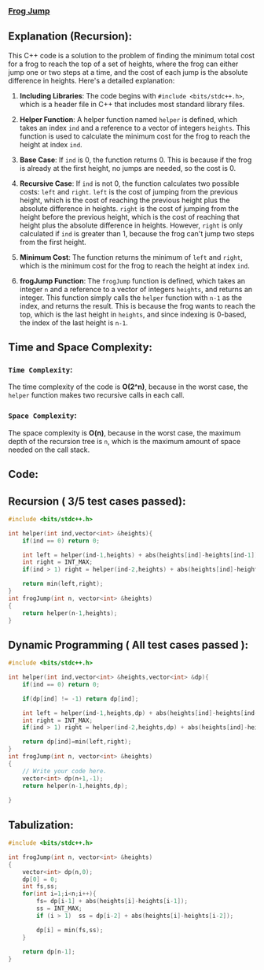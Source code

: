 ### [Frog Jump](https://www.codingninjas.com/studio/problems/frog-jump_3621012)

## Explanation (Recursion):
This C++ code is a solution to the problem of finding the minimum total cost for a frog to reach the top of a set of heights, where the frog can either jump one or two steps at a time, and the cost of each jump is the absolute difference in heights. Here's a detailed explanation:

1. **Including Libraries**: The code begins with `#include <bits/stdc++.h>`, which is a header file in C++ that includes most standard library files.

2. **Helper Function**: A helper function named `helper` is defined, which takes an index `ind` and a reference to a vector of integers `heights`. This function is used to calculate the minimum cost for the frog to reach the height at index `ind`.

3. **Base Case**: If `ind` is 0, the function returns 0. This is because if the frog is already at the first height, no jumps are needed, so the cost is 0.

4. **Recursive Case**: If `ind` is not 0, the function calculates two possible costs: `left` and `right`. `left` is the cost of jumping from the previous height, which is the cost of reaching the previous height plus the absolute difference in heights. `right` is the cost of jumping from the height before the previous height, which is the cost of reaching that height plus the absolute difference in heights. However, `right` is only calculated if `ind` is greater than 1, because the frog can't jump two steps from the first height.

5. **Minimum Cost**: The function returns the minimum of `left` and `right`, which is the minimum cost for the frog to reach the height at index `ind`.

6. **frogJump Function**: The `frogJump` function is defined, which takes an integer `n` and a reference to a vector of integers `heights`, and returns an integer. This function simply calls the `helper` function with `n-1` as the index, and returns the result. This is because the frog wants to reach the top, which is the last height in `heights`, and since indexing is 0-based, the index of the last height is `n-1`.

## Time and Space Complexity:
### `Time Complexity`:
The time complexity of the code is **O(2^n)**, because in the worst case, the `helper` function makes two recursive calls in each call.

### `Space Complexity`:
The space complexity is **O(n)**, because in the worst case, the maximum depth of the recursion tree is `n`, which is the maximum amount of space needed on the call stack.

## Code:
## Recursion ( 3/5 test cases passed):
```cpp
#include <bits/stdc++.h> 

int helper(int ind,vector<int> &heights){
    if(ind == 0) return 0;

    int left = helper(ind-1,heights) + abs(heights[ind]-heights[ind-1]);
    int right = INT_MAX;
    if(ind > 1) right = helper(ind-2,heights) + abs(heights[ind]-heights[ind-2]);

    return min(left,right);
}
int frogJump(int n, vector<int> &heights)
{
    return helper(n-1,heights);   
}
```

## Dynamic Programming ( All test cases passed ):
```cpp
#include <bits/stdc++.h> 

int helper(int ind,vector<int> &heights,vector<int> &dp){
    if(ind == 0) return 0;

    if(dp[ind] != -1) return dp[ind];

    int left = helper(ind-1,heights,dp) + abs(heights[ind]-heights[ind-1]);
    int right = INT_MAX;
    if(ind > 1) right = helper(ind-2,heights,dp) + abs(heights[ind]-heights[ind-2]);

    return dp[ind]=min(left,right);
}
int frogJump(int n, vector<int> &heights)
{
    // Write your code here.
    vector<int> dp(n+1,-1);
    return helper(n-1,heights,dp);
    
}
```

## Tabulization:
```cpp
#include <bits/stdc++.h> 

int frogJump(int n, vector<int> &heights)
{
    vector<int> dp(n,0);
    dp[0] = 0;
    int fs,ss;
    for(int i=1;i<n;i++){
        fs= dp[i-1] + abs(heights[i]-heights[i-1]);
        ss = INT_MAX;
        if (i > 1)  ss = dp[i-2] + abs(heights[i]-heights[i-2]);

        dp[i] = min(fs,ss);
    }
    
    return dp[n-1];
}
```
